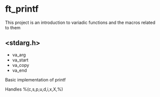 # ft_printf

This project is an introduction to variadic functions and the macros related to them

## <stdarg.h>
+ va_arg
+ va_start
+ va_copy
+ va_end

Basic implementation of printf

Handles %(c,s,p,u,d,i,x,X,%)
